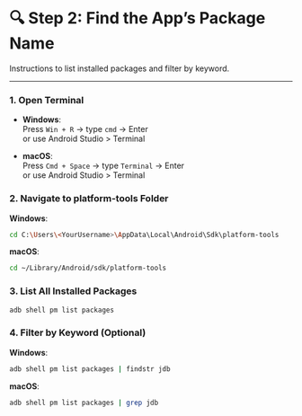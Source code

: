 <!-- Step 2: How to find the app’s package name using ADB -->

# 🔍 Step 2: Find the App’s Package Name

Instructions to list installed packages and filter by keyword.

---

### 1. Open Terminal

- **Windows**:  
  Press `Win + R` → type `cmd` → Enter  
  or use Android Studio > Terminal

- **macOS**:  
  Press `Cmd + Space` → type `Terminal` → Enter  
  or use Android Studio > Terminal

### 2. Navigate to platform-tools Folder

**Windows**:
```bash
cd C:\Users\<YourUsername>\AppData\Local\Android\Sdk\platform-tools
```

**macOS**:
```bash
cd ~/Library/Android/sdk/platform-tools
```

### 3. List All Installed Packages

```bash
adb shell pm list packages
```

### 4. Filter by Keyword (Optional)

**Windows**:
```bash
adb shell pm list packages | findstr jdb
```

**macOS**:
```bash
adb shell pm list packages | grep jdb
```